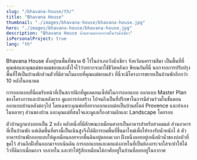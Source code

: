 ```yaml
---
slug: "/bhavana-house/th/"
title: "Bhavana House"
thumbnail: "./images/bhavana-house/bhavana-house.jpg"
hero: "./images/bhavana-house/bhavana-house.jpg"
description: "Bhavana House บ้านสวนตากอากาศในวังน้ำเขียว"
isPersonalProject: true
lang: "th"
---
```


Bhavana House ตั้งอยู่บนพื้นที่ขนาด 6 ไร่ในอำเภอวังน้ำเขียว
จังหวัดนครราชสีมา
เป็นพื้นที่ที่คุณพ่อและคุณแม่ของผมชอบและตั้งใจไว้ว่าอยากจะมาใช้ชีวิตหลังเก
ษียณกันที่นี่
นอกจากการปรับปรุงพื้นที่ให้เป็นบ้านพักส่วนตัวที่มีสวนในแบบที่คุณแม่ชอบแล้ว
ที่นี่จะมีโครงการขยายเป็นบ้านพักอีกกว่า 10 หลังในอนาคต

การออกแบบที่นี่ผมรับหน้าที่เป็นสถาปนิกที่ดูแลคอนเซ็ปต์ในการออกแบบ
ออกแบบ Master Plan ของโครงการและบ้านหลังแรก ดูแลการก่อสร้าง
ไปจนถึงเป็นที่ปรึกษาในการมีส่วนร่วมในขั้นตอนออกแบบบ้านหลังต่อๆไป
โดยเฉพาะคุณพ่อที่อยากออกแบบต่อเป็นบ้านสไตล์ Provence
และทำเองในหลายๆ ส่วนของบ้าน และคุณแม่ที่สนใจและดูแลเรื่องสวนผักและ
Landscape โดยรอบ

ตัวบ้านถูกแบ่งออกเป็น 2 หลัง
หลังหนึ่งที่มีลักษณะเหมือนศาลาเป็นอาคารสำหรับสวดมนต์
ส่วนอาคารที่เป็นบ้านพัก
แต่เดิมพื้นที่ตรงนี้เป็นเนินสูงจึงได้มีการถมพื้นที่ขึ้นมาใหม่เพื่อให้รองรับน้ำหนักไ
ด้ ตัวอาคารบ้านพักออกแบบให้ดูเหมือนลอยจากพื้นดินอยู่ตลอดเวลา
ฝั่งหนึ่งลอยอยู่เหนือผิวน้ำของบ่อบัวที่ขุดไว้ ส่วนอีกฝั่งยื่นออกมาจากเนินดิน
การออกแบบและตกแต่งภายในที่เป็นห้องกระจกใสจะทำให้ได้วิวที่ดีมากเมื่อมองจ
ากภายใน และทำให้รู้สึกเหมือนได้อาศัยอยู่ในบ้านที่ลอยอยู่ในอากาศ
